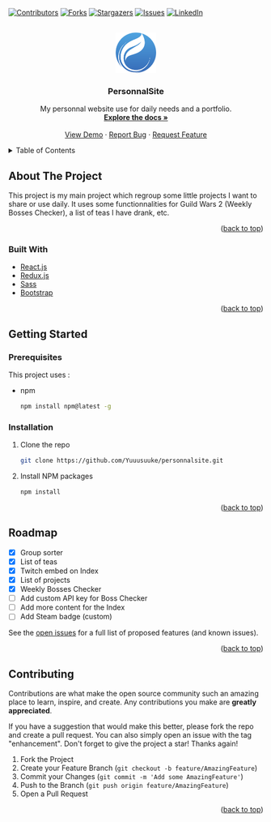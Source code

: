 <div id="top"></div>
<!--
*** Thanks for checking out the Best-README-Template. If you have a suggestion
*** that would make this better, please fork the repo and create a pull request
*** or simply open an issue with the tag "enhancement".
*** Don't forget to give the project a star!
*** Thanks again! Now go create something AMAZING! :D
-->

<!-- PROJECT SHIELDS -->
<!--
*** I'm using markdown "reference style" links for readability.
*** Reference links are enclosed in brackets [ ] instead of parentheses ( ).
*** See the bottom of this document for the declaration of the reference variables
*** for contributors-url, forks-url, etc. This is an optional, concise syntax you may use.
*** https://www.markdownguide.org/basic-syntax/#reference-style-links
-->

[![Contributors][contributors-shield]][contributors-url]
[![Forks][forks-shield]][forks-url]
[![Stargazers][stars-shield]][stars-url]
[![Issues][issues-shield]][issues-url]
[![LinkedIn][linkedin-shield]][linkedin-url]

<!-- PROJECT LOGO -->
<br />
<div align="center">
  <a href="https://github.com/github_username/repo_name">
    <img src="./public/logo316.png" alt="Logo" width="80" height="80">
  </a>

<h3 align="center">PersonnalSite</h3>

  <p align="center">
    My personnal website use for daily needs and a portfolio.
    <br />
    <a href="https://github.com/Yuuusuuke/personnalsite"><strong>Explore the docs »</strong></a>
    <br />
    <br />
    <a href="https://github.com/Yuuusuuke/personnalsite">View Demo</a>
    ·
    <a href="https://github.com/Yuuusuuke/personnalsite/issues">Report Bug</a>
    ·
    <a href="https://github.com/Yuuusuuke/personnalsite/issues">Request Feature</a>
  </p>
</div>

<!-- TABLE OF CONTENTS -->
<details>
  <summary>Table of Contents</summary>
  <ol>
    <li>
      <a href="#about-the-project">About The Project</a>
      <ul>
        <li><a href="#built-with">Built With</a></li>
      </ul>
    </li>
    <li>
      <a href="#getting-started">Getting Started</a>
      <ul>
        <li><a href="#prerequisites">Prerequisites</a></li>
        <li><a href="#installation">Installation</a></li>
      </ul>
    </li>
    <li><a href="#roadmap">Roadmap</a></li>
    <li><a href="#contributing">Contributing</a></li>
  </ol>
</details>

<!-- ABOUT THE PROJECT -->

## About The Project

This project is my main project which regroup some little projects I want to share or use daily. It uses some functionnalities for Guild Wars 2 (Weekly Bosses Checker), a list of teas I have drank, etc.

<p align="right">(<a href="#top">back to top</a>)</p>

### Built With

- [React.js](https://reactjs.org/)
- [Redux.js](https://redux.js.org/)
- [Sass](https://sass-lang.com/)
- [Bootstrap](https://getbootstrap.com)

<p align="right">(<a href="#top">back to top</a>)</p>

<!-- GETTING STARTED -->

## Getting Started

### Prerequisites

This project uses :

- npm
  ```sh
  npm install npm@latest -g
  ```

### Installation

1. Clone the repo
   ```sh
   git clone https://github.com/Yuuusuuke/personnalsite.git
   ```
2. Install NPM packages
   ```sh
   npm install
   ```

<p align="right">(<a href="#top">back to top</a>)</p>

<!-- ROADMAP -->

## Roadmap

- [x] Group sorter
- [x] List of teas
- [x] Twitch embed on Index
- [x] List of projects
- [x] Weekly Bosses Checker
- [ ] Add custom API key for Boss Checker
- [ ] Add more content for the Index
- [ ] Add Steam badge (custom)

See the [open issues](https://github.com/Yuuusuuke/personnalsite/issues) for a full list of proposed features (and known issues).

<p align="right">(<a href="#top">back to top</a>)</p>

<!-- CONTRIBUTING -->

## Contributing

Contributions are what make the open source community such an amazing place to learn, inspire, and create. Any contributions you make are **greatly appreciated**.

If you have a suggestion that would make this better, please fork the repo and create a pull request. You can also simply open an issue with the tag "enhancement".
Don't forget to give the project a star! Thanks again!

1. Fork the Project
2. Create your Feature Branch (`git checkout -b feature/AmazingFeature`)
3. Commit your Changes (`git commit -m 'Add some AmazingFeature'`)
4. Push to the Branch (`git push origin feature/AmazingFeature`)
5. Open a Pull Request

<p align="right">(<a href="#top">back to top</a>)</p>

<!-- MARKDOWN LINKS & IMAGES -->
<!-- https://www.markdownguide.org/basic-syntax/#reference-style-links -->

[contributors-shield]: https://img.shields.io/github/contributors/Yuuusuuke/personnalsite.svg?style=for-the-badge
[contributors-url]: https://github.com/Yuuusuuke/personnalsite/graphs/contributors
[forks-shield]: https://img.shields.io/github/forks/Yuuusuuke/personnalsite.svg?style=for-the-badge
[forks-url]: https://github.com/Yuuusuuke/personnalsite/network/members
[stars-shield]: https://img.shields.io/github/stars/Yuuusuuke/personnalsite.svg?style=for-the-badge
[stars-url]: https://github.com/Yuuusuuke/personnalsite/stargazers
[issues-shield]: https://img.shields.io/github/issues/Yuuusuuke/personnalsite.svg?style=for-the-badge
[issues-url]: https://github.com/Yuuusuuke/personnalsite/issues
[linkedin-shield]: https://img.shields.io/badge/-LinkedIn-black.svg?style=for-the-badge&logo=linkedin&colorB=555
[linkedin-url]: https://www.linkedin.com/in/vincent-allio-3036061b2
